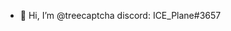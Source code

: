 - 👋 Hi, I’m @treecaptcha
discord: ICE_Plane#3657
<!---
treecaptcha/treecaptcha is a ✨ special ✨ repository because its `README.md` (this file) appears on your GitHub profile.
You can click the Preview link to take a look at your changes.
--->
